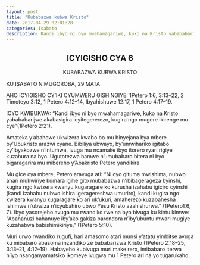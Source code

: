 ```yaml
---
layout: post
title: "Kubabazwa kubwa Kristo"
date: 2017-04-29 02:01:28
categories: Isabato
description: Kandi ibyo ni byo mwahamagariwe, kuko na Kristo yabababarijwe akabasigira icyitegererezo, kugira ngo mugere ikirenge mu cye (1Petero 2:21). 
---
```


<h2 align="center"> ICYIGISHO CYA 6</h2>

<p align="center"> KUBABAZWA KUBWA KRISTO </p>

KU ISABATO NIMUGOROBA, 29 MATA

AHO ICYIGISHO CY’IKI CYUMWERU GISHINGIYE: 1Petero 1:6, 3:13–22, 2 Timoteyo 3:12, 1 Petero 4:12–14, Ibyahishuwe 12:17, 1 Petero 4:17–19.

<p class="icyokwibukwa">ICYO KWIBUKWA: “Kandi ibyo ni byo mwahamagariwe, kuko na Kristo yabababarijwe akabasigira icyitegererezo, kugira ngo mugere ikirenge mu cye”(1Petero 2:21).</p>

Amateka y’abahowe ukwizera kwabo  bo mu binyejana bya mbere by’Ubukristo arazwi cyane. Bibiliya ubwayo, by’umwihariko igitabo cy’Ibyakozwe n’Intumwa, ivuga mu ncamake ibyo itorero ryari rigiye kuzahura na byo. Ugutotezwa hamwe n’umubabaro bitera ni byo bigaragarira mu mibereho y’Abakristo Petero yandikira.

Mu gice cya mbere, Petero aravuga ati: “Ni cyo gituma mwishima, nubwo ahari mukwiriye kumara igihe gito mubabazwa n’ibibagerageza byinshi,  kugira ngo kwizera kwanyu kugaragare ko kurusha izahabu igiciro cyinshi (kandi izahabu nubwo ishira igeragereshwa umuriro), kandi kugira ngo kwizera kwanyu kugaragare ko ari uk’ukuri, amaherezo kuzabahesha ishimwe n’ubwiza n’icyubahiro ubwo Yesu Kristo azahishurwa.” (1Petero1:6, 7). Ibyo yasorejeho avuga mu rwandiko rwe na byo bivuga ku kintu kimwe: “Abahanuzi bahanuye iby’ako gakiza barondora n’iby’ubuntu mwari mugiye kuzahabwa babishimikiriye,” (1Petero 5:10).

Muri urwo rwandiko rugufi, hari amasomo atari munsi y’atatu yimbitse avuga ku mibabaro abasoma inzandiko ze bababarizwa Kristo (1Petero 2:18–25, 3:13–21, 4:12–19). Habayeho kubivuga muri make rero, imibabaro iterwa n’iyo nsanganyamatsiko ikomeye ivugwa mu 1 Petero ari na yo tugarukaho.
